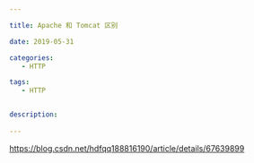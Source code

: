 ```yaml
---

title: Apache 和 Tomcat 区别

date: 2019-05-31

categories: 
   - HTTP

tags: 
   - HTTP 


description: 
​
---
```



https://blog.csdn.net/hdfqq188816190/article/details/67639899